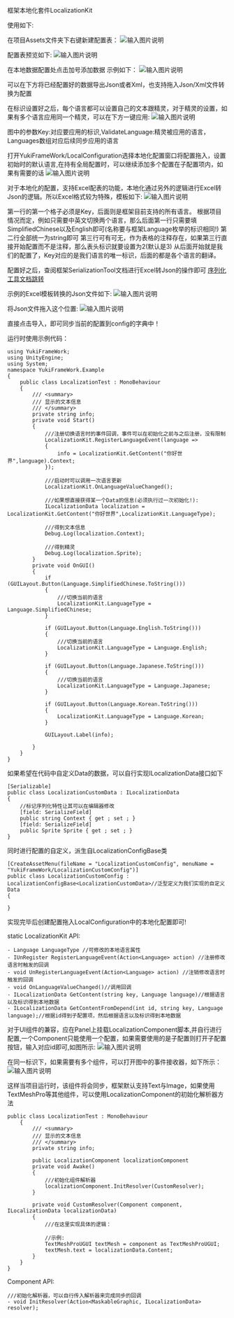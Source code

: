 ﻿框架本地化套件LocalizationKit

使用如下:

在项目Assets文件夹下右键新建配置表：
![输入图片说明](Texture/1.png)

配置表预览如下:
![输入图片说明](Texture/2.png)

在本地数据配置处点击加号添加数据
示例如下：
![输入图片说明](Texture/3.png)

可以在下方将已经配置好的数据导出Json或者Xml，也支持拖入Json/Xml文件转换为配置

在标识设置好之后，每个语言都可以设置自己的文本跟精灵，对于精灵的设置，如果有多个语言应用同一个精灵，可以在下方一键应用:
![输入图片说明](Texture/4.png)

图中的参数Key:对应要应用的标识,ValidateLanguage:精灵被应用的语言，Languages数组对应后续同步应用的语言

打开YukiFrameWork/LocalConfiguration选择本地化配置窗口将配置拖入，设置初始时的默认语言,在持有全局配置时，可以继续添加多个配置在子配置项内，如果有需要的话
![输入图片说明](Texture/5.png)

对于本地化的配置，支持Excel配表的功能，本地化通过另外的逻辑进行Excel转Json的逻辑。所以Excel格式较为特殊，模板如下:
![输入图片说明](Texture/8.png)

第一行的第一个格子必须是Key，后面则是框架目前支持的所有语言。
根据项目情况而定，例如只需要中英文切换两个语言，那么后面第一行只需要填SimplifiedChinese以及English即可(名称要与框架Language枚举的标识相同!)
第二行全部统一为string即可
第三行可有可无，作为表格的注释存在，如果第三行直接开始配置而不是注释，那么表头标识就要设置为2(默认是3)
从后面开始就是我们的配置了，Key对应的是我们语言的唯一标识，后面的都是各个语言的翻译。

配置好之后，查阅框架SerializationTool文档进行Excel转Json的操作即可
[序列化工具文档跳转](https://gitee.com/NikaidoShinku/YukiFrameWork/blob/master/YukiFrameWork/Plugins/Serialization/序列化工具.md)

示例的Excel模板转换的Json文件如下:
![输入图片说明](Texture/9.png)

将Json文件拖入这个位置:
![输入图片说明](Texture/10.png)

直接点击导入，即可同步当前的配置到config的字典中！


运行时使用示例代码：

```
using YukiFrameWork;
using UnityEngine;
using System;
namespace YukiFrameWork.Example
{
	public class LocalizationTest : MonoBehaviour
	{
        /// <summary>
        /// 显示的文本信息
        /// </summary>
        private string info;
        private void Start()
        {
            ///注册切换语言时的事件回调，事件可以在初始化之前与之后注册，没有限制
            LocalizationKit.RegisterLanguageEvent(language =>
            {
                info = LocalizationKit.GetContent("你好世界",language).Context;
            });

            ///启动时可以调用一次语言更新
            LocalizationKit.OnLanguageValueChanged();

            ///如果想直接获得某一个Data的信息(必须执行过一次初始化!):
            ILocalizationData localization = LocalizationKit.GetContent("你好世界",LocalizationKit.LanguageType);

            ///得到文本信息
            Debug.Log(localization.Context);

            ///得到精灵
            Debug.Log(localization.Sprite);
        }
        private void OnGUI()
        {                                 
            if (GUILayout.Button(Language.SimplifiedChinese.ToString()))
            {
                ///切换当前的语言
                LocalizationKit.LanguageType = Language.SimplifiedChinese;
            }

            if (GUILayout.Button(Language.English.ToString()))
            {
                ///切换当前的语言
                LocalizationKit.LanguageType = Language.English;
            }

            if (GUILayout.Button(Language.Japanese.ToString()))
            {
                ///切换当前的语言
                LocalizationKit.LanguageType = Language.Japanese;
            }

            if (GUILayout.Button(Language.Korean.ToString()))
            {
                LocalizationKit.LanguageType = Language.Korean;
            }

            GUILayout.Label(info);

        }
    }
}

```

如果希望在代码中自定义Data的数据，可以自行实现ILocalizationData接口如下

```
[Serializable]
public class LocalizationCustomData : ILocalizationData
{
    //标记序列化特性让其可以在编辑器修改
    [field: SerializeField]
    public string Context { get ; set ; }
    [field: SerializeField]
    public Sprite Sprite { get ; set ; }
}

```

同时进行配置的自定义，派生自LocalizationConfigBase<T>类

```
[CreateAssetMenu(fileName = "LocalizationCustomConfig", menuName = "YukiFrameWork/LocalizationCustomConfig")]
public class LocalizationCustomConfig : LocalizationConfigBase<LocalizationCustomData>//泛型定义为我们实现的自定义Data
{
    
}
```

实现完毕后创建配置拖入LocalConfiguration中的本地化配置即可!

static LocalizationKit API:

    - Language LanguageType //可修改的本地语言属性
    - IUnRegister RegisterLanguageEvent(Action<Language> action) //注册修改语言时触发的回调
    - void UnRegisterLanguageEvent(Action<Language> action) //注销修改语言时触发的回调
    - void OnLanguageValueChanged()//调用回调
    - ILocalizationData GetContent(string key, Language language)//根据语言以及标识得到本地数据
    - ILocalizationData GetContentFromDepend(int id, string key, Language language);//根据id得到子配置项，然后根据语言以及标识得到本地数据


对于UI组件的兼容，应在Panel上挂载LocalizationComponent脚本,并自行进行配置,一个Component只能使用一个配置，如果需要使用的是子配置则打开子配置按钮，输入对应id即可,如图所示:
![输入图片说明](Texture/6.png)

在同一标识下，如果需要有多个组件，可以打开图中的事件接收器，如下所示：
![输入图片说明](Texture/7.png)

这样当项目运行时，该组件将会同步，框架默认支持Text与Image，如果使用TextMeshPro等其他组件，可以使用LocalizationComponent的初始化解析器方法

```
public class LocalizationTest : MonoBehaviour
	{
        /// <summary>
        /// 显示的文本信息
        /// </summary>
        private string info;

        public LocalizationComponent localizationComponent
        private void Awake()
        {        
            ///初始化组件解析器
            localizationComponent.InitResolver(CustomResolver);
        }
       
        private void CustomResolver(Component component, ILocalizationData localizationData)
        {
            ///在这里实现具体的逻辑：

            //示例:
            TextMeshProUGUI textMesh = component as TextMeshProUGUI;
            textMesh.text = localizationData.Content;
        }
    }
}
```

Component API:

    ///初始化解析器，可以自行传入解析器来完成同步的回调
    - void InitResolver(Action<MaskableGraphic, ILocalizationData> resolver);


